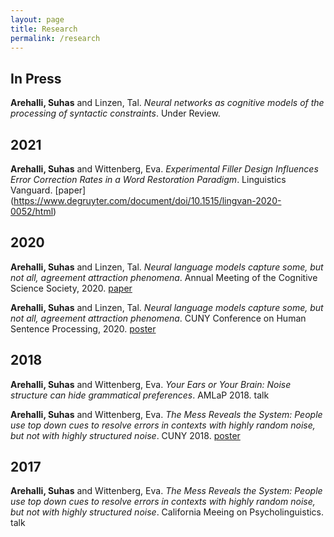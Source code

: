 ```yaml
---
layout: page
title: Research
permalink: /research
---
```


## In Press
**Arehalli, Suhas** and Linzen, Tal. *Neural networks as cognitive models of the processing of syntactic constraints*. Under Review.

## 2021
**Arehalli, Suhas** and Wittenberg, Eva. *Experimental Filler Design Influences Error Correction Rates in a Word Restoration Paradigm*. Linguistics Vanguard. [paper] (https://www.degruyter.com/document/doi/10.1515/lingvan-2020-0052/html)

## 2020
**Arehalli, Suhas** and Linzen, Tal. *Neural language models capture some, but not all, agreement attraction phenomena*. Annual Meeting of the Cognitive Science Society, 2020. [paper](https://psyarxiv.com/97qcg)

**Arehalli, Suhas** and Linzen, Tal. *Neural language models capture some, but not all, agreement attraction phenomena*. CUNY Conference on Human Sentence Processing, 2020. [poster](https://osf.io/zmgdy)

## 2018

**Arehalli, Suhas** and Wittenberg, Eva. *Your Ears or Your Brain: Noise structure can hide grammatical preferences*. AMLaP 2018. talk

**Arehalli, Suhas** and Wittenberg, Eva. *The Mess Reveals the System: People use top down cues to resolve errors in contexts with highly random noise, but not with highly structured noise*. CUNY 2018. [poster](https://osf.io/6kqay)

## 2017
**Arehalli, Suhas** and Wittenberg, Eva. *The Mess Reveals the System: People use top down cues to resolve errors in contexts with highly random noise, but not with highly structured noise*. California Meeing on Psycholinguistics. talk
